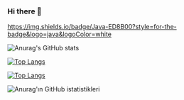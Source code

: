 ### Hi there 👋

https://img.shields.io/badge/Java-ED8B00?style=for-the-badge&logo=java&logoColor=white


![Anurag's GitHub stats](https://github-readme-stats.vercel.app/api?username=hllbr&show_icons=true&theme=radical)

[![Top Langs](https://github-readme-stats.vercel.app/api/top-langs/?username=hllbr&layout=compact&color=44475a)](https://github.com/anuraghazra/github-readme-stats)

[![Top Langs](https://github-readme-stats.vercel.app/api/top-langs/?username=hllbr&bg_color=151515)](https://github.com/anuraghazra/github-readme-stats)





![ Anurag'ın GitHub istatistikleri](https://github-readme-stats.vercel.app/api?username=hllbr&theme=dark&show_icons=true )


